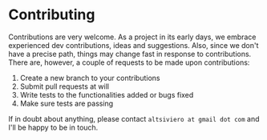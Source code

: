 # Contributing

Contributions are very welcome. As a project in its early days, we embrace experienced dev contributions, ideas and suggestions.  Also, since we don't have a precise path, things may change fast in response to contributions. There are, however, a couple of requests to be made upon contributions:

1. Create a new branch to your contributions
1. Submit pull requests at will
1. Write tests to the functionalities added or bugs fixed
1. Make sure tests are passing

If in doubt about anything, please contact `altsiviero at gmail dot com` and I'll be happy to be in touch.
